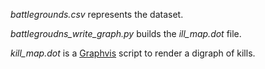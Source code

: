 *battlegrounds.csv* represents the dataset.

*battlegroudns_write_graph.py* builds the *ill_map.dot* file.

*kill_map.dot* is a [Graphvis](http://www.graphviz.org/) script to render a digraph of kills.